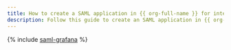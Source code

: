 ```yaml
---
title: How to create a SAML application in {{ org-full-name }} for integration with Grafana Cloud
description: Follow this guide to create an SAML application in {{ org-name }} to authenticate your organization's users in Grafana Cloud via SAML SSO.
---
```


{% include [saml-grafana](../../../../_tutorials/security/single-sign-on/saml-grafana.md) %}